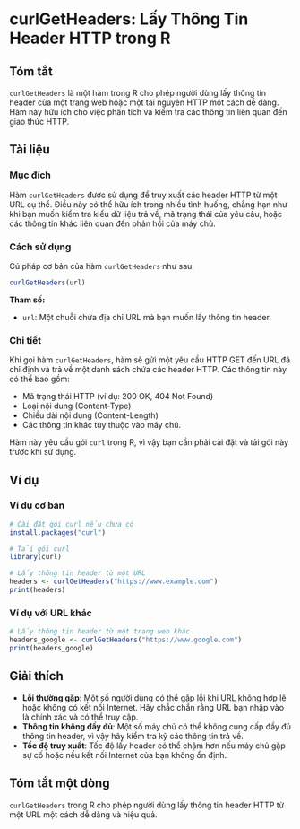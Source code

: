 <!--
Meta Description: # curlGetHeaders: Lấy Thông Tin Header HTTP trong R ## Tóm tắt `curlGetHeaders` là một hàm trong R cho phép người dùng lấy thông tin header của một tr...
Meta Keywords: một, thông, tin, header, url
-->

# curlGetHeaders: Lấy Thông Tin Header HTTP trong R

## Tóm tắt
`curlGetHeaders` là một hàm trong R cho phép người dùng lấy thông tin header của một trang web hoặc một tài nguyên HTTP một cách dễ dàng. Hàm này hữu ích cho việc phân tích và kiểm tra các thông tin liên quan đến giao thức HTTP.

## Tài liệu
### Mục đích
Hàm `curlGetHeaders` được sử dụng để truy xuất các header HTTP từ một URL cụ thể. Điều này có thể hữu ích trong nhiều tình huống, chẳng hạn như khi bạn muốn kiểm tra kiểu dữ liệu trả về, mã trạng thái của yêu cầu, hoặc các thông tin khác liên quan đến phản hồi của máy chủ.

### Cách sử dụng
Cú pháp cơ bản của hàm `curlGetHeaders` như sau:

```R
curlGetHeaders(url)
```

**Tham số:**
- `url`: Một chuỗi chứa địa chỉ URL mà bạn muốn lấy thông tin header.

### Chi tiết
Khi gọi hàm `curlGetHeaders`, hàm sẽ gửi một yêu cầu HTTP GET đến URL đã chỉ định và trả về một danh sách chứa các header HTTP. Các thông tin này có thể bao gồm:
- Mã trạng thái HTTP (ví dụ: 200 OK, 404 Not Found)
- Loại nội dung (Content-Type)
- Chiều dài nội dung (Content-Length)
- Các thông tin khác tùy thuộc vào máy chủ.

Hàm này yêu cầu gói `curl` trong R, vì vậy bạn cần phải cài đặt và tải gói này trước khi sử dụng.

## Ví dụ
### Ví dụ cơ bản
```R
# Cài đặt gói curl nếu chưa có
install.packages("curl")

# Tải gói curl
library(curl)

# Lấy thông tin header từ một URL
headers <- curlGetHeaders("https://www.example.com")
print(headers)
```

### Ví dụ với URL khác
```R
# Lấy thông tin header từ một trang web khác
headers_google <- curlGetHeaders("https://www.google.com")
print(headers_google)
```

## Giải thích
- **Lỗi thường gặp**: Một số người dùng có thể gặp lỗi khi URL không hợp lệ hoặc không có kết nối Internet. Hãy chắc chắn rằng URL bạn nhập vào là chính xác và có thể truy cập.
- **Thông tin không đầy đủ**: Một số máy chủ có thể không cung cấp đầy đủ thông tin header, vì vậy hãy kiểm tra kỹ các thông tin trả về.
- **Tốc độ truy xuất**: Tốc độ lấy header có thể chậm hơn nếu máy chủ gặp sự cố hoặc nếu kết nối Internet của bạn không ổn định.

## Tóm tắt một dòng
`curlGetHeaders` trong R cho phép người dùng lấy thông tin header HTTP từ một URL một cách dễ dàng và hiệu quả.